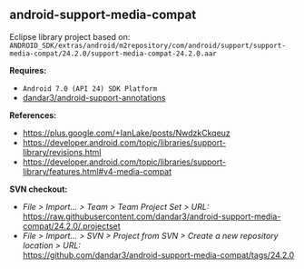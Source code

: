 ## android-support-media-compat

Eclipse library project based on:<br/>
`ANDROID_SDK/extras/android/m2repository/com/android/support/support-media-compat/24.2.0/support-media-compat-24.2.0.aar`

**Requires:**
- `Android 7.0 (API 24) SDK Platform`
- [dandar3/android-support-annotations](https://github.com/dandar3/android-support-annotations)

**References:**
- https://plus.google.com/+IanLake/posts/NwdzkCkqeuz
- https://developer.android.com/topic/libraries/support-library/revisions.html
- https://developer.android.com/topic/libraries/support-library/features.html#v4-media-compat

**SVN checkout:**
- _File > Import... > Team > Team Project Set > URL:_<br/>
  https://raw.githubusercontent.com/dandar3/android-support-media-compat/24.2.0/.projectset
- _File > Import... > SVN > Project from SVN > Create a new repository location > URL:_<br/> 
  https://github.com/dandar3/android-support-media-compat/tags/24.2.0